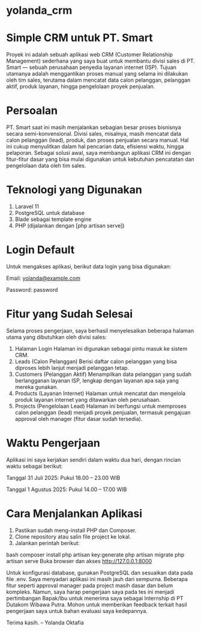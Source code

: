 # yolanda_crm
# Simple CRM untuk PT. Smart
Proyek ini adalah sebuah aplikasi web CRM (Customer Relationship Management) sederhana yang saya buat untuk membantu divisi sales di PT. Smart — sebuah perusahaan penyedia layanan internet (ISP). Tujuan utamanya adalah menggantikan proses manual yang selama ini dilakukan oleh tim sales, terutama dalam mencatat data calon pelanggan, pelanggan aktif, produk layanan, hingga pengelolaan proyek penjualan.

# Persoalan
PT. Smart saat ini masih menjalankan sebagian besar proses bisnisnya secara semi-konvensional. Divisi sales, misalnya, masih mencatat data calon pelanggan (lead), produk, dan proses penjualan secara manual. Hal ini cukup menyulitkan dalam hal pencarian data, efisiensi waktu, hingga pelaporan. Sebagai solusi awal, saya membangun aplikasi CRM ini dengan fitur-fitur dasar yang bisa mulai digunakan untuk kebutuhan pencatatan dan pengelolaan data oleh tim sales.

# Teknologi yang Digunakan
1. Laravel 11
2. PostgreSQL untuk database
3. Blade sebagai template engine
4. PHP (dijalankan dengan [php artisan serve])

# Login Default
Untuk mengakses aplikasi, berikut data login yang bisa digunakan:

Email: yolanda@example.com

Password: password

# Fitur yang Sudah Selesai
Selama proses pengerjaan, saya berhasil menyelesaikan beberapa halaman utama yang dibutuhkan oleh divisi sales:
1. Halaman Login
Halaman ini digunakan sebagai pintu masuk ke sistem CRM.
2. Leads (Calon Pelanggan)
Berisi daftar calon pelanggan yang bisa diproses lebih lanjut menjadi pelanggan tetap.
3. Customers (Pelanggan Aktif)
Menampilkan data pelanggan yang sudah berlangganan layanan ISP, lengkap dengan layanan apa saja yang mereka gunakan.
4. Products (Layanan Internet)
Halaman untuk mencatat dan mengelola produk layanan internet yang ditawarkan oleh perusahaan.
5. Projects (Pengelolaan Lead)
Halaman ini berfungsi untuk memproses calon pelanggan (lead) menjadi proyek penjualan, termasuk pengajuan approval oleh manager (fitur dasar sudah tersedia).

# Waktu Pengerjaan
Aplikasi ini saya kerjakan sendiri dalam waktu dua hari, dengan rincian waktu sebagai berikut:

Tanggal 31 Juli 2025: Pukul 18.00 – 23.00 WIB

Tanggal 1 Agustus 2025: Pukul 14.00 – 17.00 WIB

# Cara Menjalankan Aplikasi
1. Pastikan sudah meng-install PHP dan Composer.
2. Clone repository atau salin file project ke lokal.
3. Jalankan perintah berikut:

bash
composer install
php artisan key:generate
php artisan migrate
php artisan serve
Buka browser dan akses http://127.0.0.1:8000

Untuk konfigurasi database, gunakan PostgreSQL dan sesuaikan data pada file .env.
Saya menyadari aplikasi ini masih jauh dari sempurna. Beberapa fitur seperti approval manager pada project masih dasar dan belum kompleks. Namun, saya harap pengerjaan saya pada tes ini menjadi pertimbangan Bapak/Ibu untuk menerima saya sebagai Internship di PT Dutakom Wibawa Putra.
Mohon untuk memberikan feedback terkait hasil pengerjaan saya untuk bahan evaluasi saya kedepannya.

Terima kasih.
– Yolanda Oktafia
